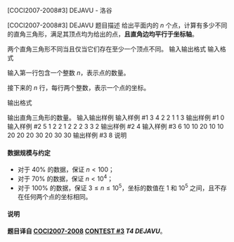 



[COCI2007-2008#3] DEJAVU - 洛谷














[COCI2007-2008#3] DEJAVU
题目描述
给出平面内的 $n$ 个点，计算有多少不同的直角三角形，满足其顶点均为给出的点，**且直角边均平行于坐标轴**。

两个直角三角形不同当且仅当它们存在至少一个顶点不同。
输入输出格式
输入格式

输入第一行包含一个整数 $n$，表示点的数量。

接下来的 $n$ 行，每行两个整数，表示一个点的坐标。


输出格式

输出直角三角形的数量。
输入输出样例
输入样例 #1
3
4 2
2 1
1 3
输出样例 #1
0
输入样例 #2
5
1 2
2 1
2 2
2 3
3 2
输出样例 #2
4
输入样例 #3
6
10 10
20 10
10 20
20 20
30 20
30 30
输出样例 #3
8
说明
#### 数据规模与约定

- 对于 $40\%$ 的数据，保证 $n<100$；
- 对于 $70\%$ 的数据，保证 $n<10^4$；
- 对于 $100\%$ 的数据，保证 $3\le n\le 10^5$，坐标的数值在 $1$ 和 $10^5$ 之间，且不存在任何两个点的坐标相同。

#### 说明

**题目译自 [COCI2007-2008](https://hsin.hr/coci/archive/2007_2008/) [CONTEST #3](https://hsin.hr/coci/archive/2007_2008/contest3_tasks.pdf) *T4 DEJAVU***。







